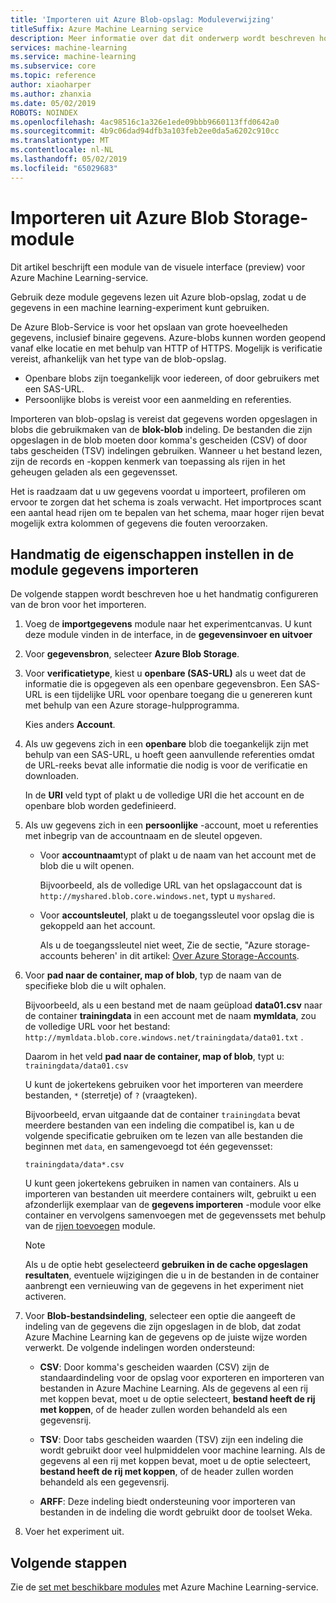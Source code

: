 ```yaml
---
title: 'Importeren uit Azure Blob-opslag: Moduleverwijzing'
titleSuffix: Azure Machine Learning service
description: Meer informatie over dat dit onderwerp wordt beschreven hoe u de importeren uit Azure Blob Storage-module gebruiken in Azure Machine Learning-service gegevens lezen uit Azure blob-opslag, zodat u de gegevens in een machine learning-experiment kunt gebruiken.
services: machine-learning
ms.service: machine-learning
ms.subservice: core
ms.topic: reference
author: xiaoharper
ms.author: zhanxia
ms.date: 05/02/2019
ROBOTS: NOINDEX
ms.openlocfilehash: 4ac98516c1a326e1ede09bbb9660113ffd0642a0
ms.sourcegitcommit: 4b9c06dad94dfb3a103feb2ee0da5a6202c910cc
ms.translationtype: MT
ms.contentlocale: nl-NL
ms.lasthandoff: 05/02/2019
ms.locfileid: "65029683"
---
```

# <a name="import-from-azure-blob-storage-module"></a>Importeren uit Azure Blob Storage-module

Dit artikel beschrijft een module van de visuele interface (preview) voor Azure Machine Learning-service.

Gebruik deze module gegevens lezen uit Azure blob-opslag, zodat u de gegevens in een machine learning-experiment kunt gebruiken.  

De Azure Blob-Service is voor het opslaan van grote hoeveelheden gegevens, inclusief binaire gegevens. Azure-blobs kunnen worden geopend vanaf elke locatie en met behulp van HTTP of HTTPS. Mogelijk is verificatie vereist, afhankelijk van het type van de blob-opslag. 

- Openbare blobs zijn toegankelijk voor iedereen, of door gebruikers met een SAS-URL.
- Persoonlijke blobs is vereist voor een aanmelding en referenties.

Importeren van blob-opslag is vereist dat gegevens worden opgeslagen in blobs die gebruikmaken van de **blok-blob** indeling. De bestanden die zijn opgeslagen in de blob moeten door komma's gescheiden (CSV) of door tabs gescheiden (TSV) indelingen gebruiken. Wanneer u het bestand lezen, zijn de records en -koppen kenmerk van toepassing als rijen in het geheugen geladen als een gegevensset.


Het is raadzaam dat u uw gegevens voordat u importeert, profileren om ervoor te zorgen dat het schema is zoals verwacht. Het importproces scant een aantal head rijen om te bepalen van het schema, maar hoger rijen bevat mogelijk extra kolommen of gegevens die fouten veroorzaken.



## <a name="manually-set-properties-in-the-import-data-module"></a>Handmatig de eigenschappen instellen in de module gegevens importeren

De volgende stappen wordt beschreven hoe u het handmatig configureren van de bron voor het importeren.

1. Voeg de **importgegevens** module naar het experimentcanvas. U kunt deze module vinden in de interface, in de **gegevensinvoer en uitvoer**

2. Voor **gegevensbron**, selecteer **Azure Blob Storage**.

3. Voor **verificatietype**, kiest u **openbare (SAS-URL)** als u weet dat de informatie die is opgegeven als een openbare gegevensbron. Een SAS-URL is een tijdelijke URL voor openbare toegang die u genereren kunt met behulp van een Azure storage-hulpprogramma.

    Kies anders **Account**.

4. Als uw gegevens zich in een **openbare** blob die toegankelijk zijn met behulp van een SAS-URL, u hoeft geen aanvullende referenties omdat de URL-reeks bevat alle informatie die nodig is voor de verificatie en downloaden.

    In de **URI** veld typt of plakt u de volledige URI die het account en de openbare blob worden gedefinieerd.



5. Als uw gegevens zich in een **persoonlijke** -account, moet u referenties met inbegrip van de accountnaam en de sleutel opgeven.

    - Voor **accountnaam**typt of plakt u de naam van het account met de blob die u wilt openen.

        Bijvoorbeeld, als de volledige URL van het opslagaccount dat is `http://myshared.blob.core.windows.net`, typt u `myshared`.

    - Voor **accountsleutel**, plakt u de toegangssleutel voor opslag die is gekoppeld aan het account.

        Als u de toegangssleutel niet weet, Zie de sectie, "Azure storage-accounts beheren' in dit artikel: [Over Azure Storage-Accounts](https://docs.microsoft.com/azure/storage/storage-create-storage-account).

6. Voor **pad naar de container, map of blob**, typ de naam van de specifieke blob die u wilt ophalen.

    Bijvoorbeeld, als u een bestand met de naam geüpload **data01.csv** naar de container **trainingdata** in een account met de naam **mymldata**, zou de volledige URL voor het bestand: `http://mymldata.blob.core.windows.net/trainingdata/data01.txt` .

    Daarom in het veld **pad naar de container, map of blob**, typt u: `trainingdata/data01.csv`

    U kunt de jokertekens gebruiken voor het importeren van meerdere bestanden, `*` (sterretje) of `?` (vraagteken).

    Bijvoorbeeld, ervan uitgaande dat de container `trainingdata` bevat meerdere bestanden van een indeling die compatibel is, kan u de volgende specificatie gebruiken om te lezen van alle bestanden die beginnen met `data`, en samengevoegd tot één gegevensset:

    `trainingdata/data*.csv`

    U kunt geen jokertekens gebruiken in namen van containers. Als u importeren van bestanden uit meerdere containers wilt, gebruikt u een afzonderlijk exemplaar van de **gegevens importeren** -module voor elke container en vervolgens samenvoegen met de gegevenssets met behulp van de [rijen toevoegen](./add-rows.md) module.

    > [!NOTE]
    > Als u de optie hebt geselecteerd **gebruiken in de cache opgeslagen resultaten**, eventuele wijzigingen die u in de bestanden in de container aanbrengt een vernieuwing van de gegevens in het experiment niet activeren.

7. Voor **Blob-bestandsindeling**, selecteer een optie die aangeeft de indeling van de gegevens die zijn opgeslagen in de blob, dat zodat Azure Machine Learning kan de gegevens op de juiste wijze worden verwerkt. De volgende indelingen worden ondersteund:

    - **CSV**: Door komma's gescheiden waarden (CSV) zijn de standaardindeling voor de opslag voor exporteren en importeren van bestanden in Azure Machine Learning. Als de gegevens al een rij met koppen bevat, moet u de optie selecteert, **bestand heeft de rij met koppen**, of de header zullen worden behandeld als een gegevensrij.

       

    - **TSV**: Door tabs gescheiden waarden (TSV) zijn een indeling die wordt gebruikt door veel hulpmiddelen voor machine learning. Als de gegevens al een rij met koppen bevat, moet u de optie selecteert, **bestand heeft de rij met koppen**, of de header zullen worden behandeld als een gegevensrij.

       

    - **ARFF**: Deze indeling biedt ondersteuning voor importeren van bestanden in de indeling die wordt gebruikt door de toolset Weka. 

   

8. Voer het experiment uit.


## <a name="next-steps"></a>Volgende stappen

Zie de [set met beschikbare modules](module-reference.md) met Azure Machine Learning-service. 